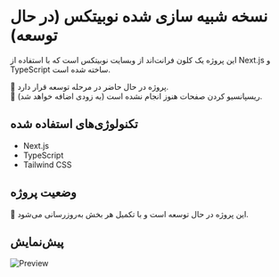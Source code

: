 # نسخه شبیه سازی شده نوبیتکس (در حال توسعه)

این پروژه یک کلون فرانت‌اند از وبسایت نوبیتکس است که با استفاده از Next.js و TypeScript ساخته شده است.

🔹 پروژه در حال حاضر در مرحله توسعه قرار دارد.  
🔹 ریسپانسیو کردن صفحات هنوز انجام نشده است (به زودی اضافه خواهد شد).

## تکنولوژی‌های استفاده شده
- Next.js
- TypeScript
- Tailwind CSS

## وضعیت پروژه
🚧 این پروژه در حال توسعه است و با تکمیل هر بخش به‌روزرسانی می‌شود.

## پیش‌نمایش
![Preview](https://github.com/user-attachments/assets/8fa9c849-5fa1-43ff-94bf-be56af0a1af1)
